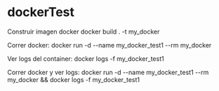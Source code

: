 # dockerTest

Construir imagen docker
docker build . -t my_docker

Correr docker:
docker run -d --name my_docker_test1 --rm my_docker

Ver logs del container:
docker logs -f my_docker_test1

Correr docker y ver logs:
docker run -d --name my_docker_test1 --rm my_docker && docker logs -f my_docker_test1